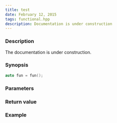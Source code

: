 ```yaml
---
title: test
date: February 12, 2015 
tags: functional.hpp
description: Documentation is under construction
---
```


### Description

The documentation is under construction.

### Synopsis 

``` C++
auto fun = fun();
```

### Parameters

### Return value

### Example

